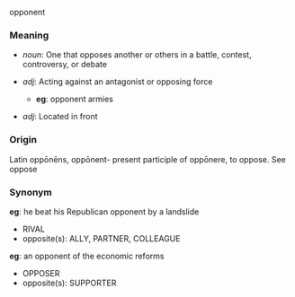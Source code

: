 opponent
### Meaning
+ _noun_: One that opposes another or others in a battle, contest, controversy, or debate

+ _adj_: Acting against an antagonist or opposing force
    + __eg__: opponent armies
+ _adj_: Located in front

### Origin

Latin oppōnēns, oppōnent- present participle of oppōnere, to oppose. See oppose

### Synonym

__eg__: he beat his Republican opponent by a landslide

+ RIVAL
+ opposite(s): ALLY, PARTNER, COLLEAGUE

__eg__: an opponent of the economic reforms

+ OPPOSER
+ opposite(s): SUPPORTER


